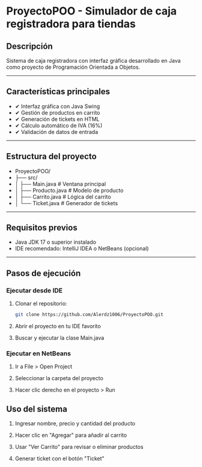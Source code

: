# ProyectoPOO - Simulador de caja registradora para tiendas

## Descripción
Sistema de caja registradora con interfaz gráfica desarrollado en Java como proyecto de Programación Orientada a Objetos.

---

## Características principales
- ✔ Interfaz gráfica con Java Swing
- ✔ Gestión de productos en carrito
- ✔ Generación de tickets en HTML
- ✔ Cálculo automático de IVA (16%)
- ✔ Validación de datos de entrada

---

## Estructura del proyecto

- ProyectoPOO/
- ├── src/
- │ ├── Main.java # Ventana principal
- │ ├── Producto.java # Modelo de producto
- │ ├── Carrito.java # Lógica del carrito
- │ └── Ticket.java # Generador de tickets

---

## Requisitos previos
- Java JDK 17 o superior instalado
- IDE recomendado: IntelliJ IDEA o NetBeans (opcional)

---

## Pasos de ejecución

### Ejecutar desde IDE
1. Clonar el repositorio:
   ```bash
   git clone https://github.com/Alerdz1006/ProyectoPOO.git
2. Abrir el proyecto en tu IDE favorito

3. Buscar y ejecutar la clase Main.java

### Ejecutar en NetBeans
1. Ir a File > Open Project

2. Seleccionar la carpeta del proyecto

3. Hacer clic derecho en el proyecto > Run

## Uso del sistema
1. Ingresar nombre, precio y cantidad del producto

2. Hacer clic en "Agregar" para añadir al carrito

3. Usar "Ver Carrito" para revisar o eliminar productos

4. Generar ticket con el botón "Ticket"
